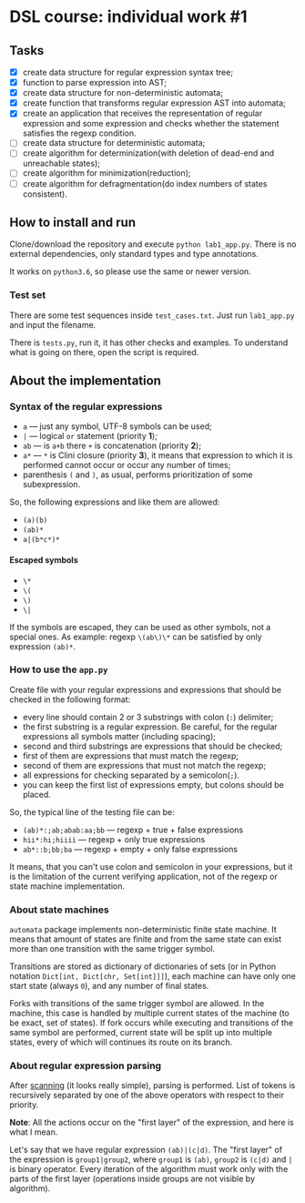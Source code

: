 # DSL course: individual work #1

## Tasks

- [x] create data structure for regular expression syntax tree;
- [x] function to parse expression into AST;
- [x] create data structure for non-deterministic automata;
- [x] create function that transforms regular expression AST into
automata;
- [x] create an application that receives the representation of regular expression and some expression and checks whether the statement satisfies the regexp condition.
- [ ] create data structure for deterministic automata;
- [ ] create algorithm for determinization(with deletion of dead-end and unreachable states);
- [ ] create algorithm for minimization(reduction);
- [ ] create algorithm for defragmentation(do index numbers of states consistent).

## How to install and run

Clone/download the repository and execute `python lab1_app.py`. There is no external dependencies, only standard types and type annotations.

It works on `python3.6`, so please use the same or newer version.

### Test set

There are some test sequences inside `test_cases.txt`. Just run `lab1_app.py` and input the filename.

There is `tests.py`, run it, it has other checks and examples. To understand what is going on there, open the script is required.

## About the implementation

### Syntax of the regular expressions

- `a` &mdash; just any symbol, UTF-8 symbols can be used;
- `|` &mdash; logical `or` statement (priority __1__);
- `ab` &mdash; is `a+b` there `+` is concatenation (priority __2__);
- `a*` &mdash; `*` is Clini closure (priority __3__), it means that expression
to which it is performed cannot occur or occur any number of times;
- parenthesis `(` and `)`, as usual, performs prioritization of some subexpression.

So, the following expressions and like them are allowed:
- `(a)(b)`
- `(ab)*`
- `a|(b*c*)*`

#### Escaped symbols
- `\*`
- `\(`
- `\)`
- `\|`

If the symbols are escaped, they can be used as other symbols, not a special ones.
As example: regexp `\(ab\)\*` can be satisfied by only expression `(ab)*`.

### How to use the `app.py`

Create file with your regular expressions and expressions that should be checked in the following format:
- every line should contain 2 or 3 substrings with colon (`:`) delimiter;
- the first substring is a regular expression. Be careful, for the regular expressions all symbols matter (including spacing);
- second and third substrings are expressions that should be checked;
- first of them are expressions that must match the regexp;
- second of them are expressions that must not match the regexp;
- all expressions for checking separated by a semicolon(`;`).
- you can keep the first list of expressions empty, but colons should be placed.

So, the typical line of the testing file can be:

- `(ab)*:;ab;abab:aa;bb` &mdash; regexp + true + false expressions
- `hii*:hi;hiiii` &mdash; regexp + only true expressions
- `ab*::b;bb;ba` &mdash; regexp + empty + only false expressions

It means, that you can't use colon and semicolon in your expressions, but it is the limitation of the current verifying application, not of the regexp or state machine implementation.

### About state machines

`automata` package implements non-deterministic finite state machine.
It means that amount of states are finite and from the same state
can exist more than one transition with the same trigger symbol.

Transitions are stored as dictionary of dictionaries of sets (or in Python notation `Dict[int, Dict[chr, Set[int]]]`), each machine can have only one start state (always `0`), and any number of final states.

Forks with transitions of the same trigger symbol are allowed. In the machine, this case is handled by multiple current states of the machine (to be exact, set of states). If fork occurs while executing and transitions of the same symbol are performed, current state will be split up into multiple states, every of which will continues its route on its branch.

### About regular expression parsing

After [scanning](/ast/scanner.py) (it looks really simple), parsing is performed. List of tokens is recursively separated by one of the above operators with respect to their priority.

__Note__: 
All the actions occur on the "first layer" of the expression, and here is what I mean.

Let's say that we have regular expression `(ab)|(c|d)`. The "first layer" of the expression is `group1|group2`, where `group1` is `(ab)`, `group2` is `(c|d)` and `|` is binary operator. Every iteration of the algorithm must work only with the parts of the first layer (operations inside groups are not visible by algorithm).